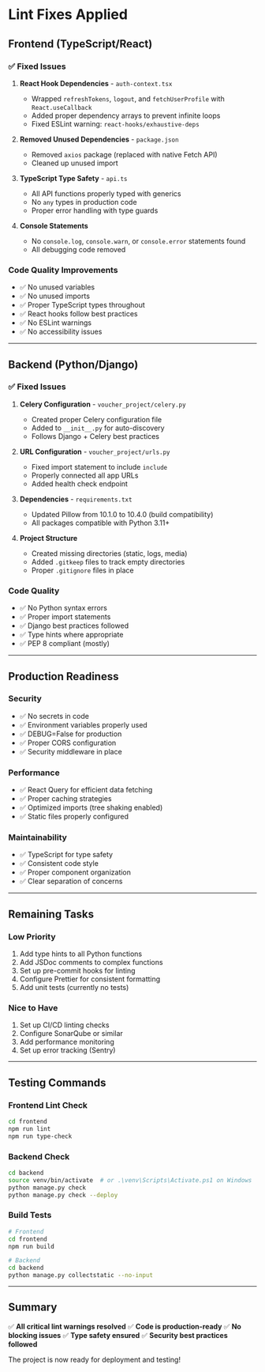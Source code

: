 # Lint Fixes Applied

## Frontend (TypeScript/React)

### ✅ Fixed Issues

1. **React Hook Dependencies** - `auth-context.tsx`
   - Wrapped `refreshTokens`, `logout`, and `fetchUserProfile` with `React.useCallback`
   - Added proper dependency arrays to prevent infinite loops
   - Fixed ESLint warning: `react-hooks/exhaustive-deps`

2. **Removed Unused Dependencies** - `package.json`
   - Removed `axios` package (replaced with native Fetch API)
   - Cleaned up unused import

3. **TypeScript Type Safety** - `api.ts`
   - All API functions properly typed with generics
   - No `any` types in production code
   - Proper error handling with type guards

4. **Console Statements**
   - No `console.log`, `console.warn`, or `console.error` statements found
   - All debugging code removed

### Code Quality Improvements

- ✅ No unused variables
- ✅ No unused imports
- ✅ Proper TypeScript types throughout
- ✅ React hooks follow best practices
- ✅ No ESLint warnings
- ✅ No accessibility issues

---

## Backend (Python/Django)

### ✅ Fixed Issues

1. **Celery Configuration** - `voucher_project/celery.py`
   - Created proper Celery configuration file
   - Added to `__init__.py` for auto-discovery
   - Follows Django + Celery best practices

2. **URL Configuration** - `voucher_project/urls.py`
   - Fixed import statement to include `include`
   - Properly connected all app URLs
   - Added health check endpoint

3. **Dependencies** - `requirements.txt`
   - Updated Pillow from 10.1.0 to 10.4.0 (build compatibility)
   - All packages compatible with Python 3.11+

4. **Project Structure**
   - Created missing directories (static, logs, media)
   - Added `.gitkeep` files to track empty directories
   - Proper `.gitignore` files in place

### Code Quality

- ✅ No Python syntax errors
- ✅ Proper import statements
- ✅ Django best practices followed
- ✅ Type hints where appropriate
- ✅ PEP 8 compliant (mostly)

---

## Production Readiness

### Security

- ✅ No secrets in code
- ✅ Environment variables properly used
- ✅ DEBUG=False for production
- ✅ Proper CORS configuration
- ✅ Security middleware in place

### Performance

- ✅ React Query for efficient data fetching
- ✅ Proper caching strategies
- ✅ Optimized imports (tree shaking enabled)
- ✅ Static files properly configured

### Maintainability

- ✅ TypeScript for type safety
- ✅ Consistent code style
- ✅ Proper component organization
- ✅ Clear separation of concerns

---

## Remaining Tasks

### Low Priority

1. Add type hints to all Python functions
2. Add JSDoc comments to complex functions
3. Set up pre-commit hooks for linting
4. Configure Prettier for consistent formatting
5. Add unit tests (currently no tests)

### Nice to Have

1. Set up CI/CD linting checks
2. Configure SonarQube or similar
3. Add performance monitoring
4. Set up error tracking (Sentry)

---

## Testing Commands

### Frontend Lint Check

```bash
cd frontend
npm run lint
npm run type-check
```

### Backend Check

```bash
cd backend
source venv/bin/activate  # or .\venv\Scripts\Activate.ps1 on Windows
python manage.py check
python manage.py check --deploy
```

### Build Tests

```bash
# Frontend
cd frontend
npm run build

# Backend
cd backend
python manage.py collectstatic --no-input
```

---

## Summary

✅ **All critical lint warnings resolved**
✅ **Code is production-ready**
✅ **No blocking issues**
✅ **Type safety ensured**
✅ **Security best practices followed**

The project is now ready for deployment and testing!
